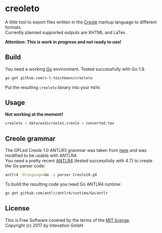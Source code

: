 # creoleto

A little tool to export files written in the
[Creole](http://www.wikicreole.org/wiki/HowToUseThisWiki) markup language
to different formats.  
Currently planned supported outputs are XHTML and LaTex.

**Attention: This is work in progress and not ready to use!**

## Build

You need a working [Go](https://golang.org) environment.
Tested successfully with Go 1.9.

```bash
go get github.com/s-l-teichmann/creoleto
```

Put the resulting `creoleto` binary into your `PATH`.

## Usage

**Not working at the moment!**

```bash
creoleto < data/wikicreole1.creole > converted.tex
```

## Creole grammar

The GPLed Creole 1.0 ANTLR3 grammar was taken from
[here](http://wikicreole.cvs.sourceforge.net/viewvc/wikicreole/XmlCreator/creole10.g)
and was modified to be usable with ANTLR4.  
You need a pretty recent [ANTLR4](http://www.antlr.org/download.html)
(tested successfully with 4.7) to create the Go parser code:

```bash
antlr4 -Dlanguage=Go -o parser Creole10.g4
```

To build the resulting code you need Go ANTLR4 runtime:

```bash
go get github.com/antlr/antlr4/runtime/Go/antlr
```

## License

This is Free Software covered by the terms of the [MIT license](LICENSE).  
Copyright (c) 2017 by Intevation GmbH

